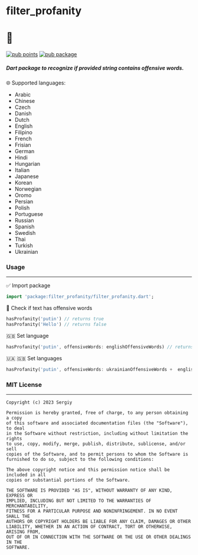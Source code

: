# filter_profanity
# 🤬
[![pub points](https://img.shields.io/pub/points/filter_profanity?color=2E8B57&label=pub%20points)](https://pub.dev/packages/filter_profanity/score) [![pub package](https://img.shields.io/pub/v/filter_profanity.svg)](https://pub.dev/packages/filter_profanity)

##### Dart package to recognize if provided string contains offensive words.


🌐 Supported languages:
- Arabic
- Chinese
- Czech
- Danish
- Dutch
- English
- Filipino
- French
- Frisian
- German
- Hindi
- Hungarian
- Italian
- Japanese
- Korean
- Norwegian
- Oromo
- Persian
- Polish
- Portuguese
- Russian
- Spanish
- Swedish
- Thai
- Turkish
- Ukrainian

### Usage
------------
✅ Import package
```dart
import 'package:filter_profanity/filter_profanity.dart';
```
🤬 Check if text has offensive words
```dart
hasProfanity('putin') // returns true
hasProfanity('Hello') // returns false
```
🇬🇧 Set language
```dart
hasProfanity('putin', offensiveWords: englishOffensiveWords) // returns true
```
🇺🇦 🇬🇧 Set languages
```dart
hasProfanity('putin', offensiveWords: ukrainianOffensiveWords +  englishOffensiveWords) // returns true
```

### MIT License
------------
    Copyright (c) 2023 Sergiy
    
    Permission is hereby granted, free of charge, to any person obtaining a copy
    of this software and associated documentation files (the "Software"), to deal
    in the Software without restriction, including without limitation the rights
    to use, copy, modify, merge, publish, distribute, sublicense, and/or sell
    copies of the Software, and to permit persons to whom the Software is
    furnished to do so, subject to the following conditions:
    
    The above copyright notice and this permission notice shall be included in all
    copies or substantial portions of the Software.
    
    THE SOFTWARE IS PROVIDED "AS IS", WITHOUT WARRANTY OF ANY KIND, EXPRESS OR
    IMPLIED, INCLUDING BUT NOT LIMITED TO THE WARRANTIES OF MERCHANTABILITY,
    FITNESS FOR A PARTICULAR PURPOSE AND NONINFRINGEMENT. IN NO EVENT SHALL THE
    AUTHORS OR COPYRIGHT HOLDERS BE LIABLE FOR ANY CLAIM, DAMAGES OR OTHER
    LIABILITY, WHETHER IN AN ACTION OF CONTRACT, TORT OR OTHERWISE, ARISING FROM,
    OUT OF OR IN CONNECTION WITH THE SOFTWARE OR THE USE OR OTHER DEALINGS IN THE
    SOFTWARE.

